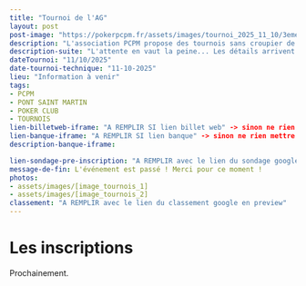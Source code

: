 ```yaml
---
title: "Tournoi de l'AG"
layout: post
post-image: "https://pokerpcpm.fr/assets/images/tournoi_2025_11_10/3eme_pcpm_Ag.png"
description: "L'association PCPM propose des tournois sans croupier de poker Texas hold'em. Pour plus d'informations consultez nos règlements"
description-suite: "L'attente en vaut la peine... Les détails arrivent très bientôt ! Restez connectés."
dateTournoi: "11/10/2025"
date-tournoi-technique: "11-10-2025"
lieu: "Information à venir"
tags:
- PCPM
- PONT SAINT MARTIN
- POKER CLUB
- TOURNOIS
lien-billetweb-iframe: "A REMPLIR SI lien billet web" -> sinon ne rien mettre
lien-banque-iframe: "A REMPLIR SI lien banque" -> sinon ne rien mettre
description-banque-iframe: 

lien-sondage-pre-inscription: "A REMPLIR avec le lien du sondage google"
message-de-fin: L'événement est passé ! Merci pour ce moment !
photos: 
- assets/images/[image_tournois_1]
- assets/images/[image_tournois_2]
classement: "A REMPLIR avec le lien du classement google en preview"
---
```


# Les inscriptions

Prochainement.
